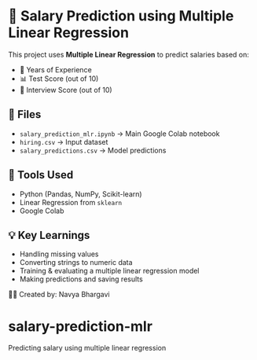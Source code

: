 # 💼 Salary Prediction using Multiple Linear Regression

This project uses **Multiple Linear Regression** to predict salaries based on:
- 🧠 Years of Experience
- 📊 Test Score (out of 10)
- 🤝 Interview Score (out of 10)

## 📁 Files
- `salary_prediction_mlr.ipynb` → Main Google Colab notebook
- `hiring.csv` → Input dataset
- `salary_predictions.csv` → Model predictions

## 📌 Tools Used
- Python (Pandas, NumPy, Scikit-learn)
- Linear Regression from `sklearn`
- Google Colab

## 💡 Key Learnings
- Handling missing values
- Converting strings to numeric data
- Training & evaluating a multiple linear regression model
- Making predictions and saving results

👩‍💻 Created by: Navya Bhargavi
# salary-prediction-mlr
Predicting salary using multiple linear regression

